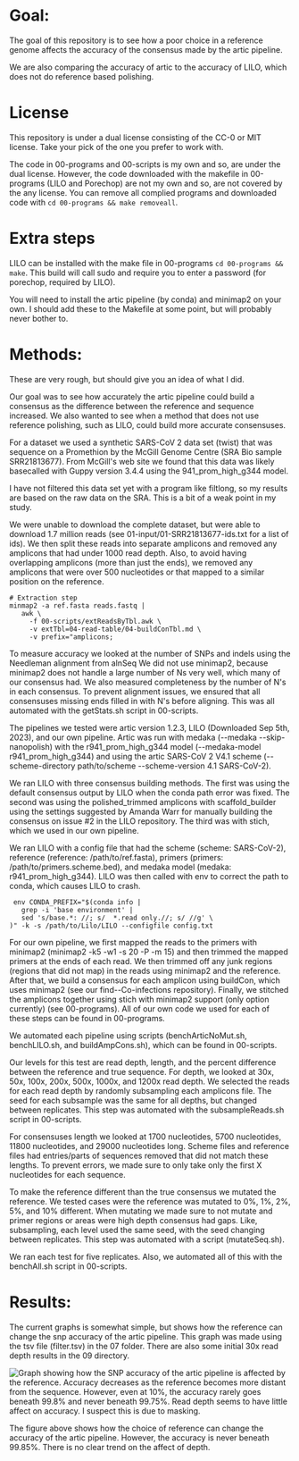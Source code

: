 # Goal:

The goal of this repository is to see how a poor choice in
  a reference genome affects the accuracy of the consensus
  made by the artic pipeline.

We are also comparing the accuracy of artic to the accuracy
  of LILO, which does not do reference based polishing.

# License

This repository is under a dual license consisting of the
  CC-0 or MIT license. Take your pick of the one you prefer
  to work with.

The code in 00-programs and 00-scripts is my own and so,
  are under the dual license.
However, the code downloaded with the makefile in
  00-programs (LILO and Porechop) are not my own and so,
  are not covered by the any license.
You can remove all complied programs and downloaded code
  with `cd 00-programs && make removeall`.

# Extra steps

LILO can be installed with the make file in 00-programs
  `cd 00-programs && make`.
This build will call sudo and require you to enter a
  password (for porechop, required by LILO).

You will need to install the artic pipeline (by conda) and
  minimap2 on your own.
I should add these to the Makefile at some point, but will
  probably never bother to.

# Methods:

These are very rough, but should give you an idea of what I
  did.

Our goal was to see how accurately the artic pipeline could
  build a consensus as the difference between the
  reference and sequence increased.
We also wanted to see when a method that does not use
  reference polishing, such as LILO, could build more
  accurate consensuses.

For a dataset we used a synthetic SARS-CoV 2 data set
  (twist) that was sequence on a Promethion by the
  McGill Genome Centre (SRA Bio sample SRR21813677).
From McGill's web site we found that this data was likely
  basecalled with Guppy version 3.4.4 using the
  941_prom_high_g344 model.

I have not filtered this data set yet with a program like
  filtlong, so my results are based on the raw data on the
  SRA. 
This is a bit of a weak point in my study.

We were unable to download the complete dataset, but were
  able to download 1.7 million reads (see
  01-input/01-SRR21813677-ids.txt for a list of ids).
We then split these reads into separate amplicons and
  removed any amplicons that had under 1000 read depth.
Also, to avoid having overlapping amplicons (more than just
  the ends), we removed any amplicons that were over 500
  nucleotides or that mapped to a similar position on the
  reference.

  ```
  # Extraction step
  minmap2 -a ref.fasta reads.fastq | 
     awk \
       -f 00-scripts/extReadsByTbl.awk \
       -v extTbl=04-read-table/04-buildConTbl.md \
       -v prefix="amplicons;
  ```

To measure accuracy we looked at the number of SNPs and
  indels using the Needleman alignment from alnSeq
We did not use minimap2, because  minimap2 does not handle
   a large number of Ns very well, which many of our
  consensus had.
We also measured completeness by the number of N's in each
  consensus.
To prevent alignment issues, we ensured that all
  consensuses missing ends filled in with N's before
  aligning.
This was all automated with the getStats.sh script in
  00-scripts.

The pipelines we tested were artic version 1.2.3, LILO
  (Downloaded Sep 5th, 2023), and our own pipeline.
Artic was run with medaka (--medaka --skip-nanopolish) with
  the r941_prom_high_g344 model
  (--medaka-model r941_prom_high_g344) and using the artic
  SARS-CoV 2 V4.1 scheme (--scheme-directory path/to/scheme
  --scheme-version 4.1 SARS-CoV-2).

We ran LILO with three consensus building methods.
The first was using the default consensus output by LILO
  when the conda path error was fixed.
The second was using the polished_trimmed amplicons with
  scaffold_builder using the settings suggested by
  Amanda Warr for manually building the consensus on issue
  #2 in the LILO repository.
The third was with stich, which we used in our own
  pipeline.

We ran LILO with a config file that had the scheme
  (scheme: SARS-CoV-2), reference
  (reference: /path/to/ref.fasta), primers
  (primers: /path/to/primers.scheme.bed), and medaka model
  (medaka: r941_prom_high_g344).
LILO was then called with env to correct the path to
  conda, which causes LILO to crash.
   ```
    env CONDA_PREFIX="$(conda info |
      grep -i 'base environment' | 
      sed 's/base.*: //; s/  *.read only.//; s/ //g' \
   )" -k -s /path/to/Lilo/LILO --configfile config.txt
   ```

For our own pipeline, we first mapped the reads to the
  primers with minimap2 (minimap2 -k5 -w1 -s 20 -P -m 15)
  and then trimmed the mapped primers at the ends of each
  read.
We then trimmed off any junk regions (regions that did not
  map) in the reads using minimap2 and the reference.
After that, we build a consensus for each amplicon using
  buildCon, which uses minimap2
  (see our find--Co-infections repository).
Finally, we stitched the amplicons together using stich
  with minimap2 support (only option currently)
  (see 00-programs).
All of our own code we used for each of these steps can be
  found in 00-programs.

We automated each pipeline using scripts
  (benchArticNoMut.sh, benchLILO.sh, and buildAmpCons.sh),
  which can be found in 00-scripts.

Our levels for this test are read depth, length, and the
  percent difference between the reference and true
  sequence.
For depth, we looked at 30x, 50x, 100x, 200x, 500x, 1000x,
  and 1200x read depth.
We selected the reads for each read depth by randomly
  subsampling each amplicons file.
The seed for each subsample was the same for all depths,
  but changed between replicates.
This step was automated with the subsampleReads.sh script
  in 00-scripts.

For consensuses length we looked at 1700 nucleotides,
  5700 nucleotides, 11800 nucleotides, and 29000
  nucleotides long. 
Scheme files and reference files had entries/parts of 
  sequences removed that did not match these lengths.
To prevent errors, we made sure to only take only the first
  X nucleotides for each sequence.

To make the reference different than the true consensus we
  mutated the reference.
We tested cases were the reference was mutated to 0%, 1%,
  2%, 5%, and 10% different.
When mutating we made sure to not mutate and primer regions
  or areas were high depth consensus had gaps.
Like, subsampling, each level used the same seed, with the
  seed changing between replicates.
This step was automated with a script (mutateSeq.sh).

We ran each test for five replicates.
Also, we automated all of this with the benchAll.sh script
  in 00-scripts.

# Results:

The current graphs is somewhat simple, but shows how the
  reference can change the snp accuracy of the artic
  pipeline. This graph was made using the tsv file
  (filter.tsv) in the 07 folder. There are also some
  initial 30x read depth results in the 09 directory.

![Graph showing how the SNP accuracy of the artic pipeline
  is affected by the reference. Accuracy decreases as the
  reference becomes more distant from the sequence.
  However, even at 10%, the accuracy rarely goes beneath
  99.8% and never beneath 99.75%. Read depth seems to have
  little affect on accuracy. I suspect this is due to
  masking.
](artic-initial-bench.svg)

The figure above shows how the choice of reference can
  change the accuracy of the artic pipeline. However, the
  accuracy is never beneath 99.85%. There is no clear trend
  on the affect of depth.
